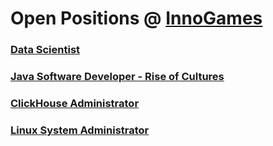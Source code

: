 # Open Positions @ [InnoGames](https://www.innogames.com/career/detail/job?s=github_jobs_repo)

### [Data Scientist](data-scientist.md)
### [Java Software Developer - Rise of Cultures](java-software-developer-rise-of-cultures.md)
### [ClickHouse Administrator](clickhouse-administrator.md)
### [Linux System Administrator](linux-system-administrator.md)
